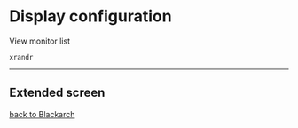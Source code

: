 # Display configuration
View monitor list

    xrandr
-----------------------------

## Extended screen


[back to Blackarch](https://github.com/pro1tocol/Linux-Novice-Function/tree/main/Blackarch)
